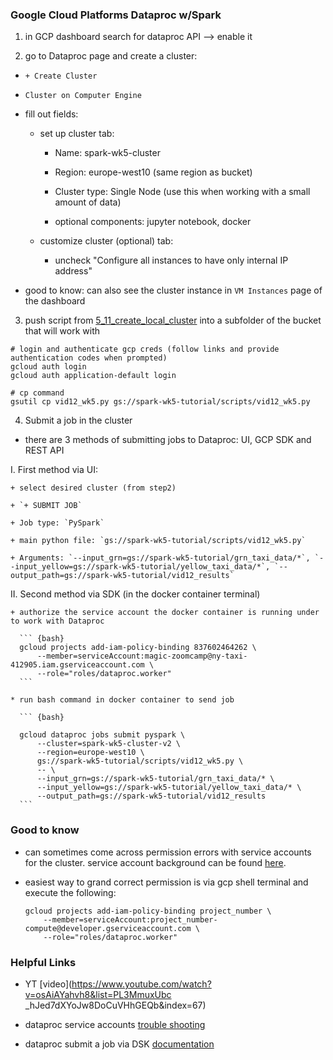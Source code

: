 ### Google Cloud Platforms Dataproc w/Spark

1) in GCP dashboard search for dataproc API --> enable it

2) go to Dataproc page and create a cluster:

  + `+ Create Cluster`

  + `Cluster on Computer Engine`

  + fill out fields:

    * set up cluster tab:

      - Name: spark-wk5-cluster

      - Region: europe-west10 (same region as bucket)

      - Cluster type: Single Node (use this when working with a small amount of data)

      - optional components: jupyter notebook, docker

    * customize cluster (optional) tab:

      - uncheck "Configure all instances to have only internal IP address"

  + good to know: can also see the cluster instance in `VM Instances` page of the dashboard

3) push script from [5_11_create_local_cluster](../5_11_create_local_cluster) into a subfolder of the bucket that will work with

  ```
  # login and authenticate gcp creds (follow links and provide authentication codes when prompted)
  gcloud auth login
  gcloud auth application-default login

  # cp command
  gsutil cp vid12_wk5.py gs://spark-wk5-tutorial/scripts/vid12_wk5.py
  ```

4) Submit a job in the cluster

  * there are 3 methods of submitting jobs to Dataproc: UI, GCP SDK and REST API

  I. First method via UI:

    + select desired cluster (from step2)

    + `+ SUBMIT JOB`

    + Job type: `PySpark`

    + main python file: `gs://spark-wk5-tutorial/scripts/vid12_wk5.py`

    + Arguments: `--input_grn=gs://spark-wk5-tutorial/grn_taxi_data/*`, `--input_yellow=gs://spark-wk5-tutorial/yellow_taxi_data/*`, `--output_path=gs://spark-wk5-tutorial/vid12_results`

  II. Second method via SDK (in the docker container terminal)

    + authorize the service account the docker container is running under to work with Dataproc

      ``` {bash}
      gcloud projects add-iam-policy-binding 837602464262 \
          --member=serviceAccount:magic-zoomcamp@ny-taxi-412905.iam.gserviceaccount.com \
          --role="roles/dataproc.worker"
      ```

    * run bash command in docker container to send job

      ``` {bash}

      gcloud dataproc jobs submit pyspark \
          --cluster=spark-wk5-cluster-v2 \
          --region=europe-west10 \
          gs://spark-wk5-tutorial/scripts/vid12_wk5.py \
          -- \
          --input_grn=gs://spark-wk5-tutorial/grn_taxi_data/* \
          --input_yellow=gs://spark-wk5-tutorial/yellow_taxi_data/* \
          --output_path=gs://spark-wk5-tutorial/vid12_results
      ```

### Good to know

* can sometimes come across permission errors with service accounts for the cluster. service account background can be found [here](https://cloud.google.com/dataproc/docs/concepts/configuring-clusters/service-accounts#VM_service_account).

* easiest way to grand correct permission is via gcp shell terminal and execute the following:

  ``` {bash}
  gcloud projects add-iam-policy-binding project_number \
      --member=serviceAccount:project_number-compute@developer.gserviceaccount.com \
      --role="roles/dataproc.worker"
  ```

### Helpful Links

* YT [video](https://www.youtube.com/watch?v=osAiAYahvh8&list=PL3MmuxUbc  _hJed7dXYoJw8DoCuVHhGEQb&index=67)

* dataproc service accounts [trouble shooting](https://cloud.google.com/dataproc/docs/concepts/configuring-clusters/service-accounts#VM_service_account)

* dataproc submit a job via DSK [documentation](https://cloud.google.com/dataproc/docs/guides/submit-job)
